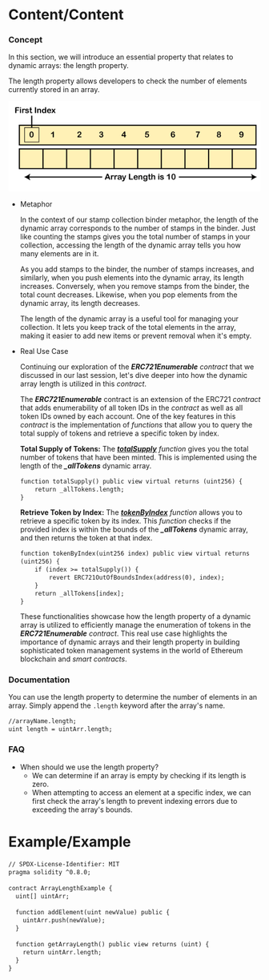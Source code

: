 # Content/Content

### Concept

In this section, we will introduce an essential property that relates to dynamic arrays: the length property.

The length property allows developers to check the number of elements currently stored in an array.

![Untitled](./img/1-1.png)

- Metaphor
    
    In the context of our stamp collection binder metaphor, the length of the dynamic array corresponds to the number of stamps in the binder. Just like counting the stamps gives you the total number of stamps in your collection, accessing the length of the dynamic array tells you how many elements are in it.
    
    As you add stamps to the binder, the number of stamps increases, and similarly, when you push elements into the dynamic array, its length increases. Conversely, when you remove stamps from the binder, the total count decreases. Likewise, when you pop elements from the dynamic array, its length decreases.
    
    The length of the dynamic array is a useful tool for managing your collection. It lets you keep track of the total elements in the array, making it easier to add new items or prevent removal when it's empty.
    
- Real Use Case
    
    Continuing our exploration of the ***ERC721Enumerable*** *contract* that we discussed in our last session, let's dive deeper into how the dynamic array length is utilized in this *contract*.
    
    The ***ERC721Enumerable*** contract is an extension of the ERC721 *contract* that adds enumerability of all token IDs in the *contract* as well as all token IDs owned by each account. One of the key features in this *contract* is the implementation of *functions* that allow you to query the total supply of tokens and retrieve a specific token by index.
    
    **Total Supply of Tokens:** The ***[totalSupply](https://github.com/OpenZeppelin/openzeppelin-contracts/blob/9e3f4d60c581010c4a3979480e07cc7752f124cc/contracts/token/ERC721/extensions/ERC721Enumerable.sol#L57C6-L57C6)*** *function* gives you the total number of tokens that have been minted. This is implemented using the length of the ***_allTokens*** dynamic array.
    
    ```solidity
    function totalSupply() public view virtual returns (uint256) {
        return _allTokens.length;
    }
    ```
    
    **Retrieve Token by Index:** The ***[tokenByIndex](https://github.com/OpenZeppelin/openzeppelin-contracts/blob/9e3f4d60c581010c4a3979480e07cc7752f124cc/contracts/token/ERC721/extensions/ERC721Enumerable.sol#L67)*** *function* allows you to retrieve a specific token by its index. This *function* checks if the provided index is within the bounds of the ***_allTokens*** dynamic array, and then returns the token at that index.
    
    ```solidity
    function tokenByIndex(uint256 index) public view virtual returns (uint256) {
        if (index >= totalSupply()) {
            revert ERC721OutOfBoundsIndex(address(0), index);
        }
        return _allTokens[index];
    }
    ```
    
    These functionalities showcase how the length property of a dynamic array is utilized to efficiently manage the enumeration of tokens in the ***ERC721Enumerable*** *contract*. This real use case highlights the importance of dynamic arrays and their length property in building sophisticated token management systems in the world of Ethereum blockchain and *smart contracts*.
    

### Documentation

You can use the length property to determine the number of elements in an array. Simply append the `.length` keyword after the array's name.

```solidity
//arrayName.length;
uint length = uintArr.length;
```

### FAQ

- When should we use the length property?
    - We can determine if an array is empty by checking if its length is zero.
    - When attempting to access an element at a specific index, we can first check the array's length to prevent indexing errors due to exceeding the array's bounds.

# Example/Example

```solidity
// SPDX-License-Identifier: MIT
pragma solidity ^0.8.0;

contract ArrayLengthExample {
  uint[] uintArr;

  function addElement(uint newValue) public {
    uintArr.push(newValue);
  }

  function getArrayLength() public view returns (uint) {
    return uintArr.length;
  }
}
```
